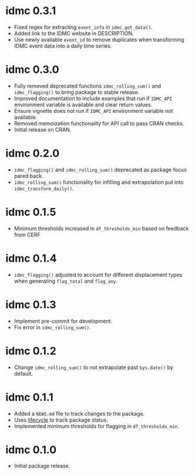 # idmc 0.3.1

* Fixed regex for extracting `event_info` in `idmc_get_data()`.
* Added link to the IDMC website in DESCRIPTION.
* Use newly available `event_id` to remove duplicates when transforming IDMC
event data into a daily time series.

# idmc 0.3.0

* Fully removed deprecated functions `idmc_rolling_sum()` and `idmc_flagging()`
to bring package to stable release.
* Improved documentation to include examples that run if `IDMC_API` environment
variable is available and clear return values.
* Ensure vignette does not run if `IDMC_API` environment variable not available.
* Removed memoization functionality for API call to pass CRAN checks.
* Initial release on CRAN.

# idmc 0.2.0

* `idmc_flagging()` and `idmc_rolling_sum()` deprecated as package focus pared
back.
* `idmc_rolling_sum()` functionality for infilling and extrapolation put into
`idmc_transform_daily()`.


# idmc 0.1.5

* Minimum thresholds increased in `df_thresholds_min` based on feedback from
CERF

# idmc 0.1.4

* `idmc_flagging()` adjusted to account for different displacement types
when generating `flag_total` and `flag_any`.

# idmc 0.1.3

* Implement pre-commit for development.
* Fix error in `idmc_rolling_sum()`.

# idmc 0.1.2

* Change `idmc_rolling_sum()` to not extrapolate past `Sys.date()` by
default.

# idmc 0.1.1

* Added a `NEWS.md` file to track changes to the package.
* Uses [lifecycle](https://github.com/r-lib/lifecycle) to track package status.
* Implemented minimum thresholds for flagging in `df_thresholds_min`.

# idmc 0.1.0

* Initial package release.
